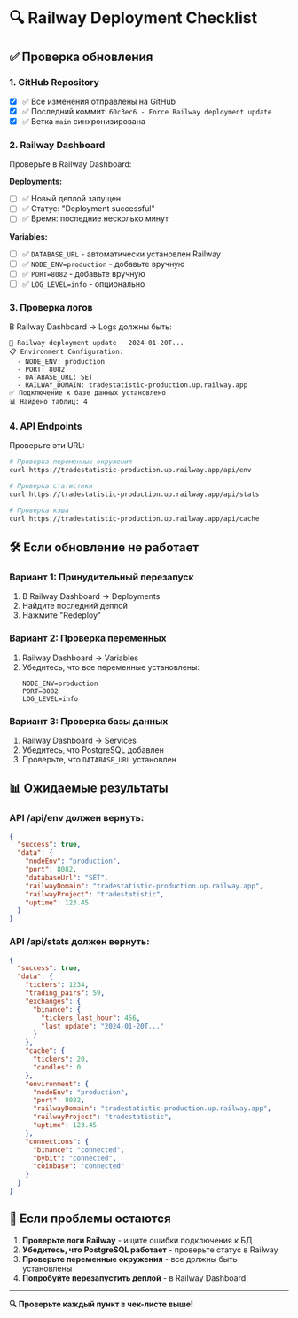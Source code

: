 # 🔍 Railway Deployment Checklist

## ✅ Проверка обновления

### 1. GitHub Repository
- [x] ✅ Все изменения отправлены на GitHub
- [x] ✅ Последний коммит: `60c3ec6 - Force Railway deployment update`
- [x] ✅ Ветка `main` синхронизирована

### 2. Railway Dashboard
Проверьте в Railway Dashboard:

**Deployments:**
- [ ] ✅ Новый деплой запущен
- [ ] ✅ Статус: "Deployment successful"
- [ ] ✅ Время: последние несколько минут

**Variables:**
- [ ] ✅ `DATABASE_URL` - автоматически установлен Railway
- [ ] ✅ `NODE_ENV=production` - добавьте вручную
- [ ] ✅ `PORT=8082` - добавьте вручную
- [ ] ✅ `LOG_LEVEL=info` - опционально

### 3. Проверка логов
В Railway Dashboard → Logs должны быть:
```
🔄 Railway deployment update - 2024-01-20T...
📋 Environment Configuration:
  - NODE_ENV: production
  - PORT: 8082
  - DATABASE_URL: SET
  - RAILWAY_DOMAIN: tradestatistic-production.up.railway.app
✅ Подключение к базе данных установлено
📊 Найдено таблиц: 4
```

### 4. API Endpoints
Проверьте эти URL:

```bash
# Проверка переменных окружения
curl https://tradestatistic-production.up.railway.app/api/env

# Проверка статистики
curl https://tradestatistic-production.up.railway.app/api/stats

# Проверка кэша
curl https://tradestatistic-production.up.railway.app/api/cache
```

## 🛠️ Если обновление не работает

### Вариант 1: Принудительный перезапуск
1. В Railway Dashboard → Deployments
2. Найдите последний деплой
3. Нажмите "Redeploy"

### Вариант 2: Проверка переменных
1. Railway Dashboard → Variables
2. Убедитесь, что все переменные установлены:
   ```
   NODE_ENV=production
   PORT=8082
   LOG_LEVEL=info
   ```

### Вариант 3: Проверка базы данных
1. Railway Dashboard → Services
2. Убедитесь, что PostgreSQL добавлен
3. Проверьте, что `DATABASE_URL` установлен

## 📊 Ожидаемые результаты

### API /api/env должен вернуть:
```json
{
  "success": true,
  "data": {
    "nodeEnv": "production",
    "port": 8082,
    "databaseUrl": "SET",
    "railwayDomain": "tradestatistic-production.up.railway.app",
    "railwayProject": "tradestatistic",
    "uptime": 123.45
  }
}
```

### API /api/stats должен вернуть:
```json
{
  "success": true,
  "data": {
    "tickers": 1234,
    "trading_pairs": 59,
    "exchanges": {
      "binance": {
        "tickers_last_hour": 456,
        "last_update": "2024-01-20T..."
      }
    },
    "cache": {
      "tickers": 20,
      "candles": 0
    },
    "environment": {
      "nodeEnv": "production",
      "port": 8082,
      "railwayDomain": "tradestatistic-production.up.railway.app",
      "railwayProject": "tradestatistic",
      "uptime": 123.45
    },
    "connections": {
      "binance": "connected",
      "bybit": "connected",
      "coinbase": "connected"
    }
  }
}
```

## 🚨 Если проблемы остаются

1. **Проверьте логи Railway** - ищите ошибки подключения к БД
2. **Убедитесь, что PostgreSQL работает** - проверьте статус в Railway
3. **Проверьте переменные окружения** - все должны быть установлены
4. **Попробуйте перезапустить деплой** - в Railway Dashboard

---

**🔍 Проверьте каждый пункт в чек-листе выше!** 
